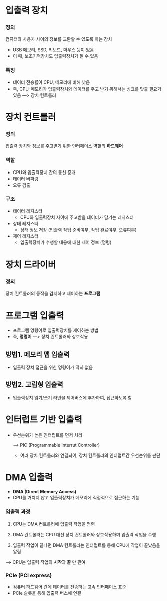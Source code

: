 # 입출력 장치

### 정의
컴퓨터와 사용자 사이의 정보를 교환할 수 있도록 하는 장치

- USB 메모리, SSD, 키보드, 마우스 등이 있음
- 이 때, 보조기억장치도 입출력장치가 될 수 있음

### 특징

- 데이터 전송률이 CPU, 메모리에 비해 낮음 
- 즉, CPU-메모리가 입출력장치와 데이터를 주고 받기 위해서는 싱크를 맞출 필요가 있음 
    —> 장치 컨트롤러 

# 장치 컨트롤러

### 정의
입출력 장치와 정보를 주고받기 위한 인터페이스 역할의 **하드웨어**

### 역할
- CPU와 입출력장치 간의 통신 중개
- 데이터 버퍼링
- 오류 검출

### 구조

- 데이터 레지스터
    - CPU와 입출력장치 사이에 주고받을 데이터가 담기는 레지스터
- 상태 레지스터
    - 상태 정보 저장 (입출력 작업 준비여부, 작업 완료여부, 오류여부)
- 제어 레지스터
    - 입출력장치가 수행할 내용에 대한 제어 정보 (명령)

# 장치 드라이버

### 정의

장치 컨트롤러의 동작을 감지하고 제어하는 **프로그램**

# 프로그램 입출력

- 프로그램 명령어로 입출력장치를 제어하는 방법
- 즉, **명령어** —> 장치 컨트롤러와 상호작용

## 방법1. 메모리 맵 입출력
- 입출력 장치 접근을 위한 명령어가 딱히 없음

## 방법2. 고립형 입출력
- 입출력장치 읽기/쓰기 라인을 제어버스에 추가하여, 접근하도록 함

# 인터럽트 기반 입출력
- 우선순위가 높은 인터럽트를 먼저 처리
    
    —> PIC (Programmable Interrut Controller)
    
    - 여러 장치 컨트롤러와 연결되어, 장치 컨트롤러의 인터럽트간 우선순위를 판단

# DMA 입출력
- **DMA (Direct Memory Access)**
- CPU를 거치지 않고 입출력장치가 메모리에 직접적으로 접근하는 기능

### 입출력 과정
1. CPU는 DMA 컨트롤러에 입출력 작업을 명령
    
2. DMA 컨트롤러는 CPU 대신 장치 컨트롤러와 상호작용하며 입출력 작업을 수행
    
3. 입출력 작업이 끝나면 DMA 컨트롤러는 인터럽트를 통해 CPU에 작업이 끝났음을 알림

—> CPU는 입출력 작업의 **시작과 끝** 만 관여

### PCIe (PCI express)
- 컴퓨터 하드웨어 간에 데이터를 전송하는 고속 인터페이스 표준
- PCIe 슬롯을 통해 입출력 버스에 연결